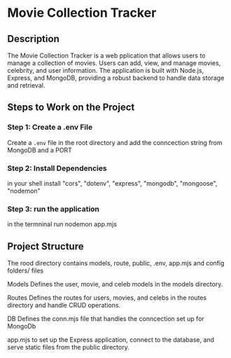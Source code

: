# Movie Collection Tracker

## Description

The Movie Collection Tracker is a web pplication that allows users to manage a collection of movies. Users can add, view, and manage movies, celebrity, and user information. The application is built with Node.js, Express, and MongoDB, providing a robust backend to handle data storage and retrieval.


## Steps to Work on the Project

### Step 1: Create a .env File

Create a `.env` file in the root directory and add the conncection string from MongoDB and a PORT

### Step 2: Install Dependencies
in your shell install 
    "cors",
    "dotenv",
    "express",
    "mongodb",
    "mongoose",
    "nodemon"
    
### Step 3: run the application
in the termninal run nodemon app.mjs

## Project Structure

The rood directory contains models, route, public, .env, app.mjs and config folders/ files

Models
Defines the user, movie, and celeb models in the models directory.

Routes
Defines the routes for users, movies, and celebs in the routes directory and handle CRUD operations.

DB
Defines the conn.mjs file that handles the conncection set up for MongoDb

app.mjs to set up the Express application, connect to the database, and serve static files from the public directory.